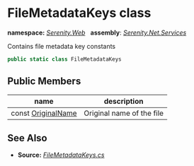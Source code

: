 # FileMetadataKeys class
**namespace:** *[Serenity.Web](../README.md#serenity.web-namespace)*   **assembly**: *[Serenity.Net.Services](../README.md)*

Contains file metadata key constants

```csharp
public static class FileMetadataKeys
```

## Public Members

| name | description |
| --- | --- |
| const [OriginalName](FileMetadataKeys/OriginalName.md) | Original name of the file |

## See Also

* **Source:** *[FileMetadataKeys.cs](https://github.com/serenity-is/Serenity/blob/master/src/Serenity.Net.Services/Upload/FileMetadataKeys.cs)*
